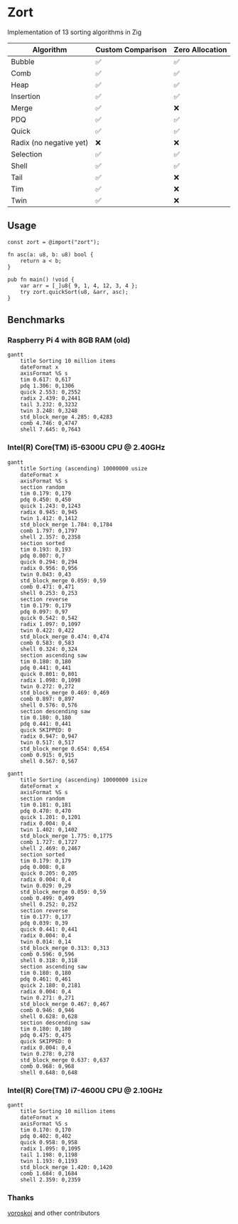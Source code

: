 # Zort

Implementation of 13 sorting algorithms in Zig

| Algorithm               | Custom Comparison | Zero Allocation |
| ----------------------- | ----------------- | --------------- |
| Bubble                  | ✅                | ✅              |
| Comb                    | ✅                | ✅              |
| Heap                    | ✅                | ✅              |
| Insertion               | ✅                | ✅              |
| Merge                   | ✅                | ❌              |
| PDQ                     | ✅                | ✅              |
| Quick                   | ✅                | ✅              |
| Radix (no negative yet) | ❌                | ❌              |
| Selection               | ✅                | ✅              |
| Shell                   | ✅                | ✅              |
| Tail                    | ✅                | ❌              |
| Tim                     | ✅                | ❌              |
| Twin                    | ✅                | ❌              |

## Usage

```zig
const zort = @import("zort");

fn asc(a: u8, b: u8) bool {
    return a < b;
}

pub fn main() !void {
    var arr = [_]u8{ 9, 1, 4, 12, 3, 4 };
    try zort.quickSort(u8, &arr, asc);
}
```

## Benchmarks

### Raspberry Pi 4 with 8GB RAM (old)

```mermaid
gantt
    title Sorting 10 million items
    dateFormat x
    axisFormat %S s
    tim 0.617: 0,617
    pdq 1.306: 0,1306
    quick 2.553: 0,2552
    radix 2.439: 0,2441
    tail 3.232: 0,3232
    twin 3.248: 0,3248
    std_block_merge 4.285: 0,4283
    comb 4.746: 0,4747
    shell 7.645: 0,7643
```

### Intel(R) Core(TM) i5-6300U CPU @ 2.40GHz

```mermaid
gantt
    title Sorting (ascending) 10000000 usize
    dateFormat x
    axisFormat %S s
    section random
    tim 0.179: 0,179
    pdq 0.450: 0,450
    quick 1.243: 0,1243
    radix 0.945: 0,945
    twin 1.412: 0,1412
    std_block_merge 1.784: 0,1784
    comb 1.797: 0,1797
    shell 2.357: 0,2358
    section sorted
    tim 0.193: 0,193
    pdq 0.007: 0,7
    quick 0.294: 0,294
    radix 0.956: 0,956
    twin 0.043: 0,43
    std_block_merge 0.059: 0,59
    comb 0.471: 0,471
    shell 0.253: 0,253
    section reverse
    tim 0.179: 0,179
    pdq 0.097: 0,97
    quick 0.542: 0,542
    radix 1.097: 0,1097
    twin 0.422: 0,422
    std_block_merge 0.474: 0,474
    comb 0.583: 0,583
    shell 0.324: 0,324
    section ascending saw
    tim 0.180: 0,180
    pdq 0.441: 0,441
    quick 0.801: 0,801
    radix 1.098: 0,1098
    twin 0.272: 0,272
    std_block_merge 0.469: 0,469
    comb 0.897: 0,897
    shell 0.576: 0,576
    section descending saw
    tim 0.180: 0,180
    pdq 0.441: 0,441
    quick SKIPPED: 0
    radix 0.947: 0,947
    twin 0.517: 0,517
    std_block_merge 0.654: 0,654
    comb 0.915: 0,915
    shell 0.567: 0,567
```

```mermaid
gantt
    title Sorting (ascending) 10000000 isize
    dateFormat x
    axisFormat %S s
    section random
    tim 0.181: 0,181
    pdq 0.470: 0,470
    quick 1.201: 0,1201
    radix 0.004: 0,4
    twin 1.402: 0,1402
    std_block_merge 1.775: 0,1775
    comb 1.727: 0,1727
    shell 2.469: 0,2467
    section sorted
    tim 0.179: 0,179
    pdq 0.008: 0,8
    quick 0.205: 0,205
    radix 0.004: 0,4
    twin 0.029: 0,29
    std_block_merge 0.059: 0,59
    comb 0.499: 0,499
    shell 0.252: 0,252
    section reverse
    tim 0.177: 0,177
    pdq 0.039: 0,39
    quick 0.441: 0,441
    radix 0.004: 0,4
    twin 0.014: 0,14
    std_block_merge 0.313: 0,313
    comb 0.596: 0,596
    shell 0.318: 0,318
    section ascending saw
    tim 0.180: 0,180
    pdq 0.461: 0,461
    quick 2.180: 0,2181
    radix 0.004: 0,4
    twin 0.271: 0,271
    std_block_merge 0.467: 0,467
    comb 0.946: 0,946
    shell 0.628: 0,628
    section descending saw
    tim 0.180: 0,180
    pdq 0.475: 0,475
    quick SKIPPED: 0
    radix 0.004: 0,4
    twin 0.278: 0,278
    std_block_merge 0.637: 0,637
    comb 0.968: 0,968
    shell 0.648: 0,648
```

### Intel(R) Core(TM) i7-4600U CPU @ 2.10GHz

```mermaid
gantt
    title Sorting 10 million items
    dateFormat x
    axisFormat %S s
    tim 0.170: 0,170
    pdq 0.402: 0,402
    quick 0.958: 0,958
    radix 1.095: 0,1095
    tail 1.198: 0,1198
    twin 1.193: 0,1193
    std_block_merge 1.420: 0,1420
    comb 1.684: 0,1684
    shell 2.359: 0,2359
```


### Thanks

[voroskoi](https://github.com/voroskoi) and other contributors
